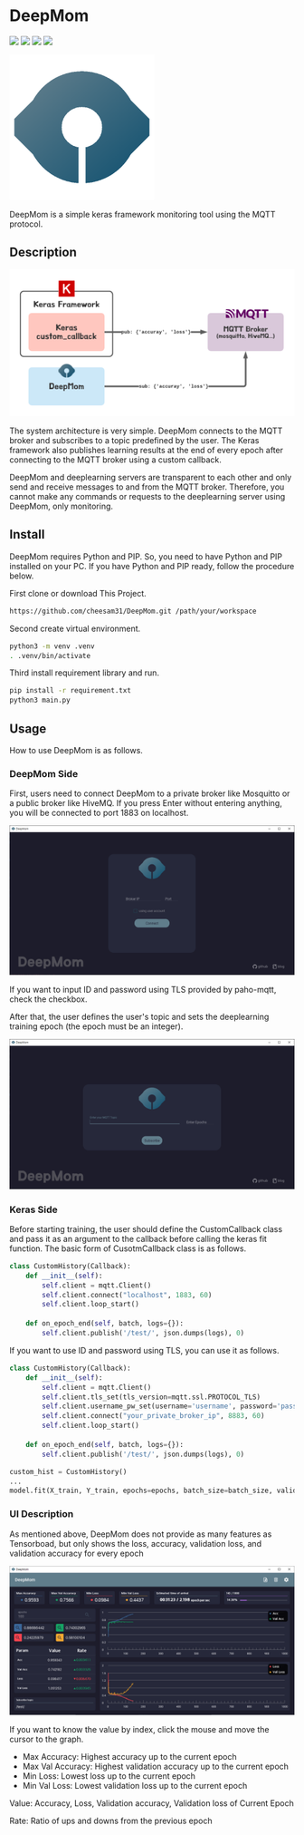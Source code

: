 # DeepMom 

![](https://img.shields.io/badge/python-3.7-blue) ![](https://img.shields.io/badge/kivy-2.0.0-red) ![](https://img.shields.io/badge/kivymd-0.104.2-green) ![](https://img.shields.io/badge/paho_mqtt-1.5.1-yellow)

![logo](./assets/images/logo_256.png)

DeepMom is a simple keras framework monitoring tool using the MQTT protocol.

## Description

![Architecture](./README/Architecture.png)

The system architecture is very simple. DeepMom connects to the MQTT broker and subscribes to a topic predefined by the user. The Keras framework also publishes learning results at the end of every epoch after connecting to the MQTT broker using a custom callback. 

DeepMom and deeplearning servers are transparent to each other and only send and receive messages to and from the MQTT broker. Therefore, you cannot make any commands or requests to the deeplearning server using DeepMom, only monitoring.

## Install

DeepMom requires Python and PIP. So, you need to have Python and PIP installed on your PC. If you have Python and PIP ready, follow the procedure below.

First clone or download This Project.

```bash
https://github.com/cheesam31/DeepMom.git /path/your/workspace
```

Second create virtual environment.

```bash
python3 -m venv .venv
. .venv/bin/activate
```

Third install requirement library and run.

```bash
pip install -r requirement.txt
python3 main.py
```

## Usage

How to use DeepMom is as follows.

### DeepMom Side

First, users need to connect DeepMom to a private broker like Mosquitto or a public broker like HiveMQ.  If you press Enter without entering anything, you will be connected to port 1883 on localhost.

![connection_page](./README/connection_page.png)

If you want to input ID and password using TLS provided by paho-mqtt, check the checkbox.	

After that, the user defines the user's topic and sets the deeplearning training epoch (the epoch must be an integer).

![topic_page](./README/topic_page.png)

### Keras Side

Before starting training, the user should define the CustomCallback class and pass it as an argument to the callback before calling the keras fit function. The basic form of CusotmCallback class is as follows.

```python
class CustomHistory(Callback):
    def __init__(self):
        self.client = mqtt.Client()
        self.client.connect("localhost", 1883, 60)
        self.client.loop_start()

    def on_epoch_end(self, batch, logs={}):
        self.client.publish('/test/', json.dumps(logs), 0)
```

If you want to use ID and password using TLS, you can use it as follows.

```python
class CustomHistory(Callback):
    def __init__(self):
        self.client = mqtt.Client()
        self.client.tls_set(tls_version=mqtt.ssl.PROTOCOL_TLS)
        self.client.username_pw_set(username='username', password='password')
        self.client.connect("your_private_broker_ip", 8883, 60)
        self.client.loop_start()

    def on_epoch_end(self, batch, logs={}):
        self.client.publish('/test/', json.dumps(logs), 0)
```

```python
custom_hist = CustomHistory()
...
model.fit(X_train, Y_train, epochs=epochs, batch_size=batch_size, validation_data=(X_val, Y_val), callbacks=[custom_hist])
```

### UI Description

As mentioned above, DeepMom does not provide as many features as Tensorboad, but only shows the loss, accuracy, validation loss, and validation accuracy for every epoch

![UI](./README/UI.PNG)

If you want to know the value by index, click the mouse and move the cursor to the graph.

* Max Accuracy: Highest accuracy up to the current epoch
* Max Val Accuracy: Highest validation accuracy up to the current epoch
* Min Loss: Lowest loss up to the current epoch
* Min Val Loss: Lowest validation loss up to the current epoch

Value: Accuracy, Loss, Validation accuracy, Validation loss of Current Epoch

Rate: Ratio of ups and downs from the previous epoch
